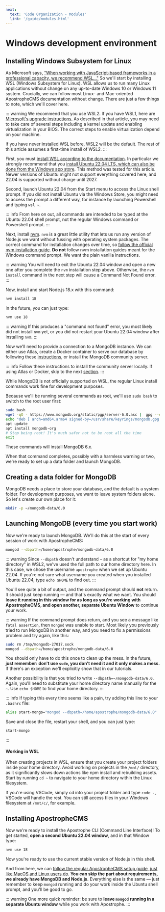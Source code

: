 ```yaml
---
next:
  text: 'Code Organization - Modules'
  link: '/guide/modules.html'
---
```

# Windows development environment

## Installing Windows Subsystem for Linux

As Microsoft says, ["When working with JavaScript-based frameworks in a professional capacity, we recommend WSL..."](https://docs.microsoft.com/en-us/windows/dev-environment/javascript/windows-or-wsl#install-on-windows-subsystem-for-linux) So we'll start by installing WSL (Windows Subsystem for Linux). WSL allows us to run many Linux applications without change on any up-to-date Windows 10 or Windows 11 system. Crucially, we can follow most Linux- and Mac-oriented ApostropheCMS documentation without change. There are just a few things to note, which we'll cover here.

::: warning
We recommend that you use WSL2. If you have WSL1, here are [Microsoft's upgrade instructions.](https://docs.microsoft.com/en-us/windows/wsl/install#upgrade-version-from-wsl-1-to-wsl-2) As described in that article, you may need to take care of several steps including a kernel update and enabling virtualization in your BIOS. The correct steps to enable virtualization depend on your machine.

If you have never installed WSL before, WSL2 will be the default. The rest of this article assumes a first-time install of WSL2.
:::

First, you must [install WSL according to the documentation](https://docs.microsoft.com/en-us/windows/wsl/install). In particular we strongly recommend that you [install Ubuntu 22.04 LTS, which can also be done from the Windows app store](https://apps.microsoft.com/store/detail/ubuntu-2004/9N6SVWS3RX71?hl=en-us&gl=US). This method was tested for this article. Newer versions of Ubuntu might not support everything covered here, and 22.04 is supported without charge until 2027.

Second, launch Ubuntu 22.04 from the Start menu to access the Linux shell prompt. If you did not install Ubuntu via the Windows Store, you might need to access the prompt a different way, for instance by launching Powershell and typing `wsl ~`.

::: info
From here on out, all commands are intended to be typed at the Ubuntu 22.04 shell prompt, not the regular Windows command or Powershell prompt.
:::

Next, install [nvm](https://github.com/nvm-sh/nvm). `nvm` is a great little utility that lets us run any version of Node.js we want without fussing with operating system packages. The correct command for installation changes over time, so [follow the official nvm installation guide](https://github.com/nvm-sh/nvm#installing-and-updating). **Do not** follow nvm installation guides meant for the Windows command prompt. We want the plain vanilla instructions.

::: warning
You will need to exit the Ubuntu 22.04 window and open a new one after you complete the `nvm` installation step above. Otherwise, the `nvm install` command in the next step will cause a Command Not Found error.
:::

Now, install and start Node.js 18.x with this command:

```bash
nvm install 18
```

In the future, you can just type:

```bash
nvm use 18
```

::: warning
If this produces a "command not found" error, you most likely did not install `nvm` yet, or you did not restart your Ubuntu 22.04 window after installing `nvm`.
:::

Now we'll need to provide a connection to a MongoDB instance. We can either use Atlas, create a Docker container to serve our database by following these [instructions](/guide/dockerized-mongodb.md), or install the MongoDB community server.

::: info
Follow these instructions to install the community server locally. If using Atlas or Docker, skip to the next [section](/cookbook/windows-development.md#installing-apostrophecms).
:::

While MongoDB is not officially supported on WSL,
the regular Linux install commands work fine for development purposes.

Because we'll be running several commands as root, we'll use `sudo bash` to switch to the root user first:

```bash
sudo bash
wget -qO - https://www.mongodb.org/static/pgp/server-6.0.asc |  gpg --dearmor | sudo tee /usr/share/keyrings/mongodb.gpg > /dev/null
echo "deb [ arch=amd64,arm64 signed-by=/usr/share/keyrings/mongodb.gpg ] https://repo.mongodb.org/apt/ubuntu jammy/mongodb-org/6.0 multiverse" | sudo tee /etc/apt/sources.list.d/mongodb-org-6.0.list
apt update
apt install mongodb-org
# Stop being root! It's much safer not to be root all the time
exit
```

These commands will install MongoDB 6.x.

When that command completes, possibly with a harmless warning or two, we're ready to
set up a data folder and launch MongoDB.

## Creating a data folder for MongoDB

MongoDB needs a place to store your database, and the default is a system folder. For development purposes, we want to leave system folders alone. So let's create our own place for it:

```bash
mkdir -p ~/mongodb-data/6.0
```

## Launching MongoDB (every time you start work)

Now we're ready to launch MongoDB. We'll do this at the start of every session of work with ApostropheCMS:

```bash
mongod --dbpath=/home/apostrophe/mongodb-data/6.0
```

::: warning
Since `--dbpath` doesn't understand `~` as a shortcut for "my home directory" in WSL2, we've used the full path to our home directory here. In this case, we chose the username `apostrophe` when we set up Ubuntu 22.04. If you're not sure what username you created when you installed Ubuntu 22.04, type `echo $HOME` to find out.
:::

You'll see quite a bit of output, and the command prompt should **not** return. It should just keep running — and that's exactly what we want. You should **leave it running in this window for as long as you're working with ApostropheCMS, and open another, separate Ubuntu Window** to continue your work.

::: warning
If the command prompt does return, and you see a message like `fatal assertion`, then `mongod` was unable to start. Most likely you previously tried to run MongoDB in another way, and you need to fix a permissions problem and try again, like this:

```bash
sudo rm /tmp/mongodb-27017.sock
mongod --dbpath=/home/apostrophe/mongodb-data/6.0
```

You should only have to do this once to clean up the mess. In the future, **just remember: don't use `sudo`, you don't need it and it only makes a mess.** If there's an exception we'll explicitly show that in our tutorials.

Another possibility is that you tried to write `--dbpath=~/mongodb-data/6.0`. Again, you'll need to substitute your home directory name manually for the `~`. Use `echo $HOME` to find your home directory.
:::

::: info
If typing this every time seems like a pain, try adding this line to your `.bashrc` file:

```bash
alias start-mongo="mongod --dbpath=/home/apostrophe/mongodb-data/6.0"
```

Save and close the file, restart your shell, and you can just type:

```bash
start-mongo
```
:::

#### Working in WSL
When creating projects in WSL, ensure that you create your project folders inside your home directory. Avoid working on projects in the `/mnt/` directory, as it significantly slows down actions like npm install and rebuilding assets. Start by running `cd ~` to navigate to your home directory within the Linux filesystem.

If you're using VSCode, simply cd into your project folder and type `code .`, VSCode will handle the rest. You can still access files in your Windows filesystem at `/mnt/c/`, for example.

## Installing ApostropheCMS

Now we're ready to install the Apostrophe CLI (Command Line Interface)! To get started, **open a second Ubuntu 22.04 window**, and in that Window type:

```bash
nvm use 18
```

Now you're ready to use the current stable version of Node.js in this shell.

And from here, we can [follow the regular ApostropheCMS setup guide, just like MacOS and Linux users do](https://docs.apostrophecms.org/guide/setting-up.html). **You can skip the part about requirements, we already have MongoDB and Node.js.** Everything else is the same — just remember to keep `mongod` running and do your work inside the Ubuntu shell prompt, and you'll be good to go.

::: warning
One more quick reminder: be sure to **leave `mongod` running in a separate Ubuntu window** while you work with Apostrophe.
:::